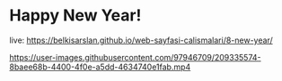 # Happy New Year!
live: https://belkisarslan.github.io/web-sayfasi-calismalari/8-new-year/

https://user-images.githubusercontent.com/97946709/209335574-8baee68b-4400-4f0e-a5dd-4634740e1fab.mp4

